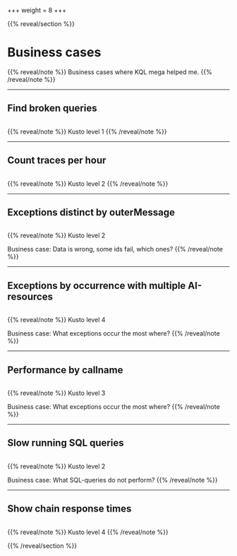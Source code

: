 +++
weight = 8
+++

{{% reveal/section %}}

# Business cases

{{% reveal/note %}}
Business cases where KQL mega helped me.
{{% /reveal/note %}}

---

## Find broken queries

```sql {file="business-cases/broken-dapper-sql-queries.kusto"}
```

{{% reveal/note %}}
Kusto level 1
{{% /reveal/note %}}

---

## Count traces per hour

```sql {file="business-cases/count-log-messages-by-hour.kusto"}
```

{{% reveal/note %}}
Kusto level 2
{{% /reveal/note %}}

---

## Exceptions distinct by outerMessage

```sql {file="business-cases/exception-distinct-by-requestpath.kusto"}
```

{{% reveal/note %}}
Kusto level 2

Business case: Data is wrong, some ids fail, which ones?
{{% /reveal/note %}}

---

## Exceptions by occurrence with multiple AI-resources

```sql {file="business-cases/exceptions.kusto",highlightjs="1-13|14-16|17-22|23-31"}
```

{{% reveal/note %}}
Kusto level 4

Business case: What exceptions occur the most where?
{{% /reveal/note %}}

---

## Performance by callname

```sql {file="business-cases/performance.kusto"}
```

{{% reveal/note %}}
Kusto level 3

Business case: What exceptions occur the most where?
{{% /reveal/note %}}

---

## Slow running SQL queries

```sql {file="business-cases/slow-running-sql-queries.kusto"}
```

{{% reveal/note %}}
Kusto level 2

Business case: What SQL-queries do not perform?
{{% /reveal/note %}}

---

## Show chain response times

```sql {file="business-cases/chain-responsetime-chart.kusto"}
```

{{% reveal/note %}}
Kusto level 4
{{% /reveal/note %}}

{{% /reveal/section %}}